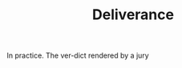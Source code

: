 ---
title: Deliverance
letter: D
permalink: "/definitions/bld-deliverance.html"
body: In practice. The ver-dict rendered by a jury
published_at: '2018-07-07'
source: Black's Law Dictionary 2nd Ed (1910)
layout: post
---